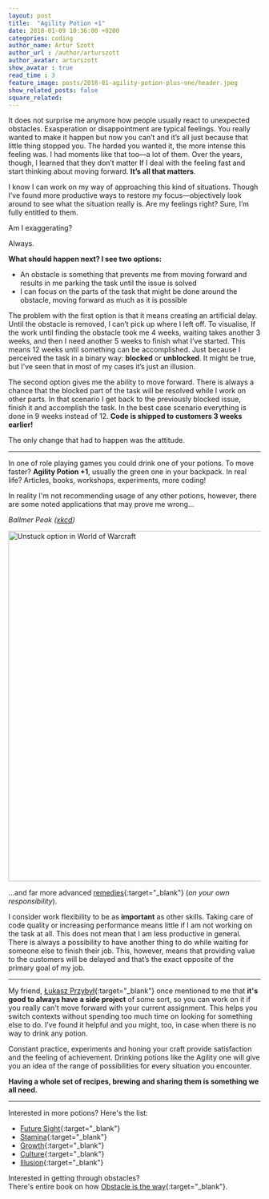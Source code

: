 ```yaml
---
layout: post
title:  "Agility Potion +1"
date: 2018-01-09 10:36:00 +0200
categories: coding
author_name: Artur Szott
author_url : /author/arturszott
author_avatar: arturszott
show_avatar : true
read_time : 3
feature_image: posts/2018-01-agility-potion-plus-one/header.jpeg
show_related_posts: false
square_related:
---
```


It does not surprise me anymore how people usually react to unexpected obstacles. Exasperation or disappointment are typical feelings. You really wanted to make it happen but now you can’t and it’s all just because that little thing stopped you. The harded you wanted it, the more intense this feeling was. I had moments like that too—a lot of them. Over the years, though, I learned that they don’t matter If I deal with the feeling fast and start thinking about moving forward. **It’s all that matters**.

I know I can work on my way of approaching this kind of situations. Though I’ve found more productive ways to restore my focus—objectively look around to see what the situation really is. Are my feelings right? Sure, I’m fully entitled to them.

Am I exaggerating?

Always.

**What should happen next? I see two options:**

- An obstacle is something that prevents me from moving forward and results in me parking the task until the issue is solved
- I can focus on the parts of the task that might be done around the obstacle, moving forward as much as it is possible

The problem with the first option is that it means creating an artificial delay. Until the obstacle is removed, I can’t pick up where I left off. To visualise, If the work until finding the obstacle took me 4 weeks, waiting takes another 3 weeks, and then I need another 5 weeks to finish what I’ve started. This means 12 weeks until something can be accomplished. Just because I perceived the task in a binary way: **blocked** or **unblocked**. It might be true, but I’ve seen that in most of my cases it’s just an illusion.

The second option gives me the ability to move forward. There is always a chance that the blocked part of the task will be resolved while I work on other parts. In that scenario I get back to the previously blocked issue, finish it and accomplish the task. In the best case scenario everything is done in 9 weeks instead of 12. **Code is shipped to customers 3 weeks earlier!**

The only change that had to happen was the attitude.

---------------------

In one of role playing games you could drink one of your potions. To move faster? **Agility Potion +1**, usually the green one in your backpack. In real life? Articles, books, workshops, experiments, more coding!

In reality I'm not recommending usage of any other potions, however, there are some noted applications that may prove me wrong...

<em class="snippet-description">Ballmer Peak (<a href="https://xkcd.com/323/" target="_blank">xkcd</a>)</em>

 <img src="https://imgs.xkcd.com/comics/ballmer_peak.png" alt="Unstuck option in World of Warcraft" class="centered" width="700" />

...and far more advanced [remedies][nootropics]{:target="_blank"} (*on your own responsibility*).

I consider work flexibility to be as **important** as other skills. Taking care of code quality or increasing performance means little if I am not working on the task at all. This does not mean that I am less productive in general. There is always a possibility to have another thing to do while waiting for someone else to finish their job. This, however, means that providing value to the customers will be delayed and that’s the exact opposite of the primary goal of my job.

---------------------

My friend, [Łukasz Przybył][lprzybyl]{:target="_blank"} once mentioned to me that **it's good to always have a  side project** of some sort, so you can work on it if you really can't move forward with your current assignment. This helps you switch contexts without spending too much time on looking for something else to do. I’ve found it helpful and you might, too, in case when there is no way to drink any potion.

Constant practice, experiments and honing your craft provide satisfaction and the feeling of achievement. Drinking potions like the Agility one will give you an idea of the range of possibilities for every situation you encounter.

**Having a whole set of recipes, brewing and sharing them is something we all need.**

---------------------

Interested in more potions? Here's the list:
- [Future Sight][jsmolak]{:target="_blank"}
- [Stamina][ygladow]{:target="_blank"}
- [Growth][aszott]{:target="_blank"}
- [Culture][lprzybyl2]{:target="_blank"}
- [Illusion][mkredenweis]{:target="_blank"}

Interested in getting through obstacles?<br />
There's entire book on how [Obstacle is the way][obstacle]{:target="_blank"}.


[lprzybyl]: http://techblog.holidaycheck.com/author/luprzybyl
[lprzybyl2]: http://techblog.holidaycheck.com/post/2017/01/17/adapting-devops-culture-with-calms
[jsmolak]: http://techblog.holidaycheck.com/post/2018/01/02/testing-code-that-isnt-there-yet
[ygladow]: http://techblog.holidaycheck.com/post/2017/07/10/hc-katas
[aszott]: http://techblog.holidaycheck.com/post/2017/07/10/on-personal-development
[mkredenweis]: http://techblog.holidaycheck.com/post/2017/12/22/responsive-images-srcset-and-sizes
[obstacle]: https://www.goodreads.com/book/show/18668059-the-obstacle-is-the-way
[nootropics]: https://bebrainfit.com/brain-enhancing-drugs/
[xkcd]: https://imgs.xkcd.com/comics/ballmer_peak.png
